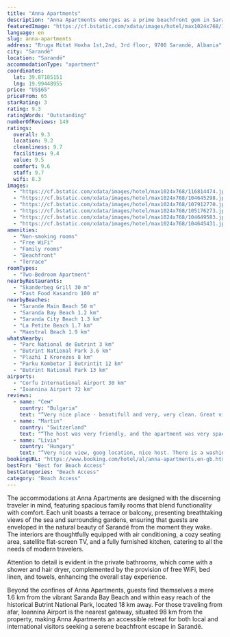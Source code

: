 ```yaml
---
title: "Anna Apartments"
description: "Anna Apartments emerges as a prime beachfront gem in Sarandë, offering guests an unparalleled blend of comfort and scenic beauty."
featuredImage: "https://cf.bstatic.com/xdata/images/hotel/max1024x768/116814474.jpg?k=c42b26e8c3ceef7b0c9bfd31ca3b12a60045869472daec8fcfccbae3a9292348&o=&hp=1"
language: en
slug: anna-apartments
address: "Rruga Mitat Hoxha 1st,2nd, 3rd floor, 9700 Sarandë, Albania"
city: "Sarandë"
location: "Sarandë"
accommodationType: "apartment"
coordinates:
  lat: 39.87185151
  lng: 19.99448955
price: "US$65"
priceFrom: 65
starRating: 3
rating: 9.3
ratingWords: "Outstanding"
numberOfReviews: 149
ratings:
  overall: 9.3
  location: 9.2
  cleanliness: 9.7
  facilities: 9.4
  value: 9.5
  comfort: 9.6
  staff: 9.7
  wifi: 8.3
images:
  - "https://cf.bstatic.com/xdata/images/hotel/max1024x768/116814474.jpg?k=c42b26e8c3ceef7b0c9bfd31ca3b12a60045869472daec8fcfccbae3a9292348&o=&hp=1"
  - "https://cf.bstatic.com/xdata/images/hotel/max1024x768/104645298.jpg?k=039338d658b01c5ed8fff2e20eca34fb699602fd5cebf21422f156a94cd4a86c&o=&hp=1"
  - "https://cf.bstatic.com/xdata/images/hotel/max1024x768/107912770.jpg?k=d41394808e3e9a8274c7fb8faaa250060cef45123e869783317967b9c277f8e1&o=&hp=1"
  - "https://cf.bstatic.com/xdata/images/hotel/max1024x768/105176273.jpg?k=dbe9902218d541679cf467125db3978108cf45ed029bcd05cbf00fcd5eeb72cb&o=&hp=1"
  - "https://cf.bstatic.com/xdata/images/hotel/max1024x768/104649583.jpg?k=1b8a6bbc1615364ed73021a8fc505ed38526d88e98814939641a6901c9c24f44&o=&hp=1"
  - "https://cf.bstatic.com/xdata/images/hotel/max1024x768/104645431.jpg?k=dbdd7039a95d2c993ae4b16bff2da1beb0570da1b9f857aab7453f45097f85e5&o=&hp=1"
amenities:
  - "Non-smoking rooms"
  - "Free WiFi"
  - "Family rooms"
  - "Beachfront"
  - "Terrace"
roomTypes:
  - "Two-Bedroom Apartment"
nearbyRestaurants:
  - "Skanderbeg Grill 30 m"
  - "Fast Food Kasandro 100 m"
nearbyBeaches:
  - "Sarande Main Beach 50 m"
  - "Saranda Bay Beach 1.2 km"
  - "Saranda City Beach 1.3 km"
  - "La Petite Beach 1.7 km"
  - "Maestral Beach 1.9 km"
whatsNearby:
  - "Parc National de Butrint 3 km"
  - "Butrint National Park 3.6 km"
  - "Plazhi I Krorezes 8 km"
  - "Parku Kombetar I Butrintit 12 km"
  - "Butrint National Park 13 km"
airports:
  - "Corfu International Airport 30 km"
  - "Ioannina Airport 72 km"
reviews:
  - name: "Сем"
    country: "Bulgaria"
    text: "“Very nice place - beautifull and very, very clean. Great view and terrace, to have dinner and drink a glass of wine. We are happy to be right there.”"
  - name: "Martin"
    country: "Switzerland"
    text: "“The host was very friendly, and the apartment was very spacious and stylish.”"
  - name: "Lívia"
    country: "Hungary"
    text: "“Very nice view, goog location, nice host. There is a washing maschine.”"
bookingURL: "https://www.booking.com/hotel/al/anna-apartments.en-gb.html?aid=8035640"
bestFor: "Best for Beach Access"
bestCategories: "Beach Access"
category: "Beach Access"
---
```


The accommodations at Anna Apartments are designed with the discerning traveler in mind, featuring spacious family rooms that blend functionality with comfort. Each unit boasts a terrace or balcony, presenting breathtaking views of the sea and surrounding gardens, ensuring that guests are enveloped in the natural beauty of Sarandë from the moment they wake. The interiors are thoughtfully equipped with air conditioning, a cozy seating area, satellite flat-screen TV, and a fully furnished kitchen, catering to all the needs of modern travelers.

Attention to detail is evident in the private bathrooms, which come with a shower and hair dryer, complemented by the provision of free WiFi, bed linen, and towels, enhancing the overall stay experience. 

Beyond the confines of Anna Apartments, guests find themselves a mere 1.6 km from the vibrant Saranda Bay Beach and within easy reach of the historical Butrint National Park, located 18 km away. For those traveling from afar, Ioannina Airport is the nearest gateway, situated 98 km from the property, making Anna Apartments an accessible retreat for both local and international visitors seeking a serene beachfront escape in Sarandë.